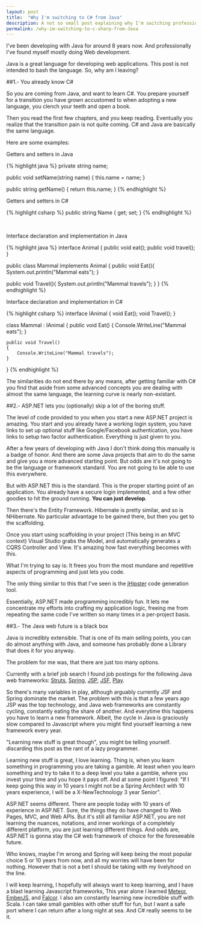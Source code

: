 ```yaml
---
layout: post
title:  "Why I'm switching to C# from Java"
description: A not so small post explaining why I'm switching professionaly to C# from Java.
permalink: /why-im-switching-to-c-sharp-from-Java
---
```


I've been developing with Java for around 8 years now. And professionally I've found myself mostly doing Web development.

Java is a great language for developing web applications. This post is not intended to bash the language. So, why am I leaving?

##1.- You already know C\#

So you are coming from Java, and want to learn C#. You prepare yourself for a transition you have grown accustomed to when adopting a new language, you clench your teeth and open a book.

Then you read the first few chapters, and you keep reading. Eventually you realize that the transition pain is not quite coming. C# and Java are basically the same language.

Here are some examples:

Getters and setters in Java

{% highlight java %}
private string name;

public void setName(string name) {
   this.name = name;
}

public string getName() {
   return this.name;
}
{% endhighlight %}

Getters and setters in C#

{% highlight csharp %}
public string Name { get; set; }
{% endhighlight %}

<br/>

Interface declaration and implementation in Java

{% highlight java %}
interface Animal {
   public void eat();
   public void travel();
}

public class Mammal implements Animal {
    public void Eat(){
      System.out.println("Mammal eats");
   }

   public void Travel(){
      System.out.println("Mammal travels");
   } 
}
{% endhighlight %}

Interface declaration and implementation in C#

{% highlight csharp %}
interface IAnimal
{
    void Eat();
    void Travel();
}

class Mammal : IAnimal
{
    public void Eat()
    {
        Console.WriteLine("Mammal eats");
    }

    public void Travel()
    {
        Console.WriteLine("Mammal travels");
    }
}
{% endhighlight %}

The similarities do not end there by any means, after getting familiar with C# you find that aside from some advanced concepts you are dealing with almost the same language, the learning curve is nearly non-existant.

##2.- ASP.NET lets you (optionally) skip a lot of the boring stuff.

The level of code provided to you when you start a new ASP.NET project is amazing. You start and you already have a working login system, you have links to set up optional stuff like Google/Facebook authentication, you have links to setup two factor authentication. Everything is just given to you.

After a few years of developing with Java I don't think doing this manually is a badge of honor. And there are some Java projects that aim to do the same and give you a more advanced starting point. But odds are it's not going to be the language or framework standard. You are not going to be able to use this everywhere. 

But with ASP.NET this is the standard. This is the proper starting point of an application. You already have a secure login implemented, and a few other goodies to hit the ground running. **You can just develop**.

Then there's the Entity Framework. Hibernate is pretty similar, and so is NHibernate. No particular advantage to be gained there, but then you get to the scaffolding.

Once you start using scaffolding in your project (This being in an MVC context) Visual Studio grabs the Model, and automatically generates a CQRS Controller and View. It's amazing how fast everything becomes with this. 

What I'm trying to say is: It frees you from the most mundane and repetitive aspects of programming and just lets you code.

The only thing similar to this that I've seen is the [jHipster][6] code generation tool.

Essentially, ASP.NET made programming incredibly fun. It lets me concentrate my efforts into crafting my application logic, freeing me from repeating the same code I've written so many times in a per-project basis. 

##3.- The Java web future is a black box

Java is incredibly extensible. That is one of its main selling points, you can do almost anything with Java, and someone has probably done a Library that does it for you anyway.

The problem for me was, that there are just too many options.

Currently with a brief job search I found job postings for the following Java web frameworks: [Struts][1], [Spring][2], [JSP][3], [JSF][4], [Play][5].

So there's many variables in play, although arguably currently JSF and Spring dominate the market. The problem with this is that a few years ago JSP was the top technology, and Java web frameworks are constantly cycling, constantly eating the share of another. And everytime this happens you have to learn a new framework. Albeit, the cycle in Java is graciously slow compared to Javascript where you might find yourself learning a new framework every year.

"Learning new stuff is great though", you might be telling yourself. discarding this post as the rant of a lazy programmer.

Learning new stuff is great, I love learning. Thing is, when you learn something in programming you are taking a gamble. At least when you learn something and try to take it to a deep level you take a gamble, where you invest your time and you hope it pays off. And at some point I figured: "If I keep going this way in 10 years I might not be a Spring Architect with 10 years experience, I will be a X-NewTechnology 3 year Senior". 

ASP.NET seems different. There are people today with 10 years of experience in ASP.NET. Sure, the things they do have changed to Web Pages, MVC, and Web APIs. But it's still all familiar ASP.NET, you are not learning the nuances, notations, and inner workings of a completely different platform, you are just learning different things. And odds are, ASP.NET is gonna stay the C# web framework of choice for the foreseeable future.

Who knows, maybe I'm wrong and Spring will keep being the most popular choice 5 or 10 years from now, and all my worries will have been for nothing. However that is not a bet I should be taking with my livelyhood on the line.

I will keep learning, I hopefully will always want to keep learning, and I have a blast learning Javascript frameworks, This year alone I learned [Meteor][7], [EmberJS][8], and [Falcor][9]. I also am constantly learning new incredible stuff with Scala. I can take small gambles with other stuff for fun, but I want a safe port where I can return after a long night at sea. And C# really seems to be it.

[1]: https://struts.apache.org/
[2]: https://spring.io/
[3]: https://en.wikipedia.org/wiki/JavaServer_Pages
[4]: https://en.wikipedia.org/wiki/JavaServer_Faces
[5]: https://www.playframework.com/
[6]: https://jhipster.github.io/
[7]: https://www.meteor.com/
[8]: http://emberjs.com/
[9]: https://github.com/Netflix/falcor
